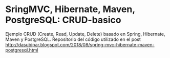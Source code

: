 # SringMVC, Hibernate, Maven, PostgreSQL: CRUD-basico
Ejemplo CRUD (Create, Read, Update, Delete) basado en Spring, Hibernate, Maven y PostgreSQL.
Repositorio del código utilizado en el post http://dasubipar.blogspot.com/2018/08/spring-mvc-hibernate-maven-postgresql.html


